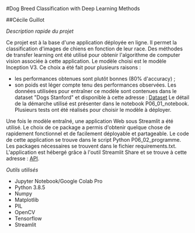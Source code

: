 #Dog Breed Classification with Deep Learning Methods

##Cécile Guillot

*Description rapide du projet*

Ce projet est à la base d'une application déployée en ligne. Il permet la classification d'images de chiens en fonction de leur race. Des méthodes de transfer learning ont été utilisé pour obtenir l'algorithme de computer vision associée à cette application. Le modèle choisi est le modèle Inception V3. Ce choix a été fait pour plusieurs raisons : 
- les performances obtenues sont plutôt bonnes (80% d'accuracy) ; 
- son poids est léger compte tenu des performances observées.
Les données utilisées pour entraîner ce modèle sont contenues dans le dataset "Dogs Stanford" et disponible à cette adresse : [Dataset](http://vision.stanford.edu/aditya86/ImageNetDogs/)
Le détail de la démarche utilisé est présenter dans le notebook P06_01_notebook. Plusieurs tests ont été réalisés pour choisir le modèle à déployer. 

Une fois le modèle entraîné, une application Web sous Streamlit a été utilisé. Le choix de ce package a permis d'obtenir quelque chose de rapidement fonctionnel et de facilement déployable et partageable. Le code de cette application se trouve dans le script Python P06_02_programme. Les packages nécessaires se trouvent dans le fichier requirements.txt. L'application est hébergé grâce à l'outil Streamlit Share et se trouve à cette adresse : [API]().

*Outils utilisés*
- Jupyter Notebook/Google Colab Pro
- Python 3.8.5
- Numpy
- Matplotlib
- PIL
- OpenCV
- Tensorflow 
- Streamlit

